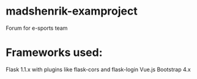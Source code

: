 # madshenrik-examproject
Forum for e-sports team

# Frameworks used:
Flask 1.1.x with plugins like flask-cors and flask-login
Vue.js
Bootstrap 4.x
